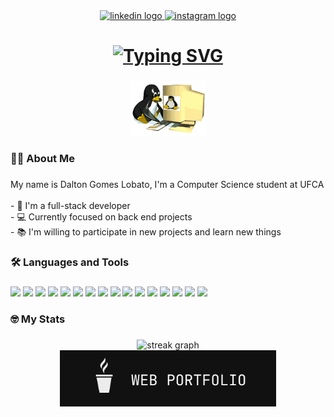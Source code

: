 <div align="center">
  <a href="https://www.linkedin.com/in/dalton-gomes/">
  <img src="https://img.shields.io/static/v1?message=LinkedIn&logo=linkedin&label=&color=0077B5&logoColor=white&labelColor=&style=for-the-badge" height="25" alt="linkedin logo"  />
  </a>
  <a href="https://www.instagram.com/dalton.gomes___/">
  <img src="https://img.shields.io/static/v1?message=Instagram&logo=instagram&label=&color=E4405F&logoColor=white&labelColor=&style=for-the-badge" height="25" alt="instagram logo"  />
  </a>
</div>

<div align="center">
<h1><a href="https://git.io/typing-svg"><img src="https://readme-typing-svg.demolab.com?font=Fira+Code&size=38&duration=3000&pause=500&center=true&vCenter=true&random=false&width=500&lines=Hi+everyone+%F0%9F%91%8B%F0%9F%91%8B" alt="Typing SVG" /></a>
</h1></div>

###

<div align="center">
<a href="https://git.io/typing-svg"><img src="https://github.com/dalton02/dalton02/blob/main/linux.gif" alt="Typing SVG" /></a>
</div>

<h3 align="left">👩‍💻  About Me</h3>

###

<p align="left">My name is Dalton Gomes Lobato, I'm a Computer Science student at UFCA
<br><br>-  🔭 I'm a full-stack developer
<br>- 💻️ Currently focused on back end projects
<br>- 📚 I'm willing to participate in new projects and learn new things</p>

###

<h3 align="left">🛠 Languages and Tools</h3>

###

<div align="left">
  <img src="https://img.shields.io/badge/Svelte-4A4A55?style=for-the-badge&logo=svelte&logoColor=FF3E00" height="40"/>
  <img src="https://img.shields.io/badge/MongoDB-4EA94B?style=for-the-badge&logo=mongodb&logoColor=white" height="40"/>
<img src="https://img.shields.io/badge/TypeScript-007ACC?style=for-the-badge&logo=typescript&logoColor=white" height="40"/>
<img src="https://img.shields.io/badge/C%2B%2B-00599C?style=for-the-badge&logo=c%2B%2B&logoColor=white" height="40"/>
<img src="https://img.shields.io/badge/Java-ED8B00?style=for-the-badge&logo=openjdk&logoColor=white" height="40"/>
<img src="https://img.shields.io/badge/PHP-777BB4?style=for-the-badge&logo=php&logoColor=white" height="40"/>
<img src="https://img.shields.io/badge/Go-00ADD8?style=for-the-badge&logo=go&logoColor=white" height="40"/>
<img src="https://img.shields.io/badge/Ruby-CC342D?style=for-the-badge&logo=ruby&logoColor=white" height="40"/>
<img src="https://img.shields.io/badge/Rust-000000?style=for-the-badge&logo=rust&logoColor=white" height="40"/>
<img src="https://img.shields.io/badge/React-20232A?style=for-the-badge&logo=react&logoColor=61DAFB" height="40"/>
<img src="https://img.shields.io/badge/Tailwind_CSS-38B2AC?style=for-the-badge&logo=tailwind-css&logoColor=white" height="40"/>
<img src="https://img.shields.io/badge/PostgreSQL-316192?style=for-the-badge&logo=postgresql&logoColor=white" height="40"/>
<img src="https://img.shields.io/badge/Node.js-43853D?style=for-the-badge&logo=node.js&logoColor=white" height="40"/>
<img src="https://img.shields.io/badge/Vercel-000000?style=for-the-badge&logo=vercel&logoColor=white" height="40"/>
<img src="https://img.shields.io/badge/manjaro-35BF5C?style=for-the-badge&logo=manjaro&logoColor=white" height="40"/>
<img src="https://img.shields.io/badge/docker-%230db7ed.svg?style=for-the-badge&logo=docker&logoColor=white" height="40"/>

</div>

###

<h3 align="left">🤓   My Stats</h3>

###

<div align="center">
  <img src="https://github-readme-stats.vercel.app/api?username=dalton02&theme=vue-dark&show_icons=true&hide_border=true&count_private=false" height="220" alt="streak graph"  />
</div>

<div align="center">
  <a href="https://dalton02.github.io/webportfolio/">
  <img src="./Vetor.svg" height="90" alt="streak graph"  />
  </a>
  </div>

###
